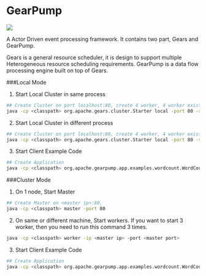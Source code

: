 GearPump
========

![](http://i.istockimg.com/file_thumbview_approve/27804028/3/stock-illustration-27804028-gear-pump.jpg)


A Actor Driven event processing framework.
It contains two part, Gears and GearPump.

Gears is a general resource scheduler, it is design to support multiple Heterogeneous resource scheduling requirements.
GearPump is a data flow processing engine built on top of Gears.

###Local Mode
1. Start Local Cluster in same process
  ```bash
  ## Create Cluster on port localhost:80, create 4 worker, 4 worker exists in same process
  java -cp <classpath> org.apache.gears.cluster.Starter local -port 80 -sameprocess true -workernum 4
  ```

2. Start Local Cluster in different process
  ```bash
  ## Create Cluster on port localhost:80, create 4 worker, 4 worker exists in seperate process
  java -cp <classpath> org.apache.gears.cluster.Starter local -port 80 -sameprocess false -workernum 4
  ```
3. Start Client Example Code
  ```bash
  ## Create Application
  java -cp <classpath> org.apache.gearpump.app.examples.wordcount.WordCount <master ip> <master port>
  ```


###Cluster Mode
1. On 1 node, Start Master

  ```bash
  ## Create Master on <master ip>:80, 
  java -cp <classpath> master -port 80
  ```

2. On same or different machine, Start workers. If you want to start 3 worker, then you need to run this command 3 times.

  ```bash
  java -cp <classpath> worker -ip <master ip> -port <master port>
  ```
3. Start Client Example Code

  ```bash
  ## Create Application
  java -cp <classpath> org.apache.gearpump.app.examples.wordcount.WordCount <master ip> <master port>
  ```
